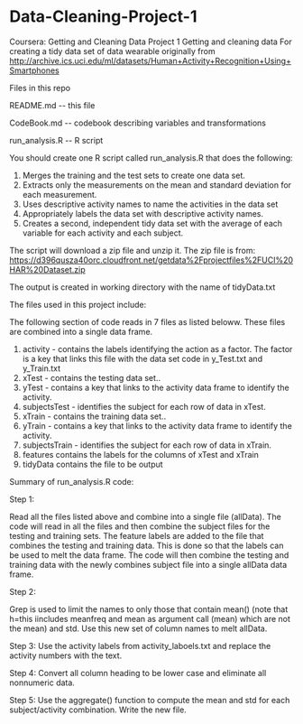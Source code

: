 # Data-Cleaning-Project-1
Coursera: Getting and Cleaning Data Project 1
Getting and cleaning data
For creating a tidy data set of data wearable  originally from http://archive.ics.uci.edu/ml/datasets/Human+Activity+Recognition+Using+Smartphones

Files in this repo

README.md -- this file

CodeBook.md -- codebook describing variables and transformations

run_analysis.R --  R script


You should create one R script called run_analysis.R that does the following: 

1. Merges the training and the test sets to create one data set. 
2. Extracts only the measurements on the mean and standard deviation for each measurement. 
3. Uses descriptive activity names to name the activities in the data set 
4. Appropriately labels the data set with descriptive activity names.
5. Creates a second, independent tidy data set with the average of each variable for each activity and each subject.

The script will download a zip file and unzip it. The zip file is from:
https://d396qusza40orc.cloudfront.net/getdata%2Fprojectfiles%2FUCI%20HAR%20Dataset.zip 

The output is created in working directory with the name of tidyData.txt

The files used in this project include:


The following section of code reads in 7 files as listed beloww. These files are combined
into a single data frame.
 1. activity - contains the labels identifying the action as a factor. The factor is 
              a key that links this file with 
              the data set code in y_Test.txt and y_Train.txt
 2. xTest -    contains the testing data set..
 3. yTest -    contains a key that links to the activity data frame to identify the 
                activity.
 4. subjectsTest - identifies the subject for each row of data in xTest.
 5. xTrain -   contains the training data set..
 6. yTrain -   contains a key that links to the activity data frame to identify the 
                activity.
 7. subjectsTrain - identifies the subject for each row of data in xTrain.
 8. features   contains the labels for the columns of xTest and xTrain
 9. tidyData    contains the file to be output


Summary of run_analysis.R code:



Step 1:

Read all the files listed above and combine into a single file (allData). The code will read in all the files and then combine the subject files for the testing and training sets. The feature labels are added to the file that combines the testing and training data. This is done so that the labels can be used to melt the data frame. The code will then combine the testing and training data with the newly combines subject file into a single allData data frame.

Step 2:

Grep is used  to limit the names to only those that contain mean()  (note that h=this iincludes meanfreq and mean as argument call (mean) which are not the mean) and std. Use this new set of column names to melt allData.

Step 3:
Use the activity labels from activity_laboels.txt and replace the activity numbers with the text.

Step 4:
Convert all column heading to be lower case and eliminate all nonnumeric data.

Step 5:
Use the aggregate() function to compute the mean and std for each subject/activity combination. Write the new file.
